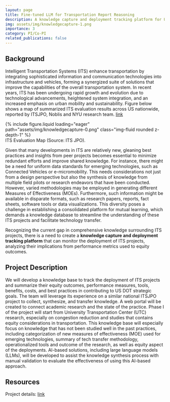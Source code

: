 ```yaml
---
layout: page
title: Fine-tuned LLM for Transportation Report Reasoning
description: A knowledge capture and deployment tracking platform for UTC research
img: assets/img/knowledgecapture-1.png
importance: 3
category: PI/Co-PI
related_publications: false
---
```

## Background
Intelligent Transportation Systems (ITS) enhance transportation by integrating sophisticated information and communication technologies into infrastructure and vehicles, forming a synergized suite of solutions that improve the capabilities of the overall transportation system. In recent years, ITS has been undergoing rapid growth and evolution due to technological advancements, heightened system integration, and an increased emphasis on urban mobility and sustainability. Figure below shows a map of summarized ITS evaluation results across US nationwide, reported by ITSJPO, Noblis and NYU research team. [link](https://www.itskrs.its.dot.gov/its-map)

<div class="row mt-3">
    <div class="col-sm mt-3 mt-md-0">
        {% include figure.liquid loading="eager" path="assets/img/knowledgecapture-0.png" class="img-fluid rounded z-depth-1" %}
    </div>
</div>
<div class="caption">
    ITS Evaluation Map (Source: ITS JPO).
</div>

Given that many developments in ITS are relatively new, gleaning best practices and insights from peer projects becomes essential to minimize redundant efforts and improve shared knowledge. For instance, there might be a need for uniform data standards for emerging technologies, such as Connected Vehicles or e-micromobility. This needs considerations not just from a design perspective but also the synthesis of knowledge from multiple field pilots or research endeavors that have been conducted. However, varied methodologies may be employed in generating different Measures of Effectiveness (MOEs). Furthermore, such information might be available in disparate formats, such as research papers, reports, fact sheets, software tools or data visualizations. This diversity poses a challenge in establishing a consolidated platform for mutual learning, which demands a knowledge database to streamline the understanding of these ITS projects and facilitate technology transfer.

Recognizing the current gap in comprehensive knowledge surrounding ITS projects, there is a need to create a **knowledge capture and deployment tracking platform** that can monitor the deployment of ITS projects, analyzing their implications from performance metrics used to equity outcomes. 

## Project Description
We will develop a knowledge base to track the deployment of ITS projects and summarize their equity outcomes, performance measures, tools, benefits, costs, and best practices in contributing to US DOT strategic goals. The team will leverage its experience on a similar national ITSJPO project to collect, synthesize, and transfer knowledge. A web portal will be created to connect academic research and the state of the practice. Phase I of the project will start from University Transportation Center (UTC) research, especially on congestion reduction and studies that contains equity considerations in transportation. This knowledge base will especially focus on knowledge that has not been studied well in the past practices, including categorization of new measures of effectiveness (MOE) used for emerging technologies,  summary of tech transfer methodology, operationalized tools and outcome of the research, as well as equity aspect of the deployments. AI-based solutions, including large language models (LLMs), will be developed to assist the knowledge synthesis process with manual validation to evaluate the effectiveness of using this AI-based approach. 


## Resources
Project details: [link](https://c2smarter.engineering.nyu.edu/cip/project/GaoBianZuo2023)